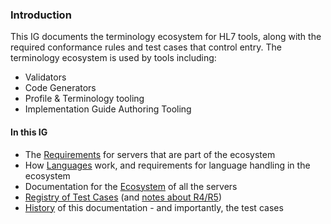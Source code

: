 
### Introduction

This IG documents the terminology ecosystem for HL7 tools, along with the required 
conformance rules and test cases that control entry. The terminology ecosystem is used 
by tools including:

* Validators
* Code Generators
* Profile & Terminology tooling
* Implementation Guide Authoring Tooling

#### In this IG

* The [Requirements](requirements.html) for servers that are part of the ecosystem 
* How [Languages](languages.html) work, and requirements for language handling in the ecosystem
* Documentation for the [Ecosystem](ecosystem.html) of all the servers
* [Registry of Test Cases](testcases.html) (and [notes about R4/R5](r4.html))
* [History](history.html) of this documentation - and importantly, the test cases 

<div style="display: none">
{% include ip-statements.xhtml %}
{% include dependency-table-short.xhtml %}
{% include globals-table.xhtml %}
</div>
